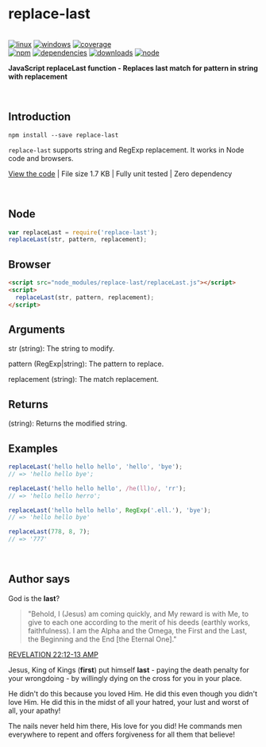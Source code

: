 # replace-last

<br>[![linux](https://img.shields.io/travis/danday74/replace-last/master.svg?label=linux)](https://travis-ci.org/danday74/replace-last)
[![windows](https://img.shields.io/appveyor/ci/danday74/replace-last/master.svg?label=windows)](https://ci.appveyor.com/project/danday74/replace-last)
[![coverage](https://coveralls.io/repos/github/danday74/replace-last/badge.svg)](https://coveralls.io/github/danday74/replace-last)
<br>[![npm](https://img.shields.io/npm/v/replace-last.svg)](https://www.npmjs.com/package/replace-last)
[![dependencies](https://david-dm.org/danday74/replace-last/status.svg)](https://david-dm.org/danday74/replace-last)
[![downloads](https://img.shields.io/npm/dm/replace-last.svg)](https://www.npmjs.com/package/replace-last)
[![node](https://img.shields.io/node/v/replace-last.svg)](https://www.npmjs.com/package/replace-last)

**JavaScript replaceLast function - Replaces last match for pattern in string with replacement**



<br>

## Introduction

`npm install --save replace-last`

`replace-last` supports string and RegExp replacement. It works in Node code and browsers.

[View the code](js/replaceLast.js) | File size 1.7 KB | Fully unit tested | Zero dependency



<br>

## Node

```javascript 1.5
var replaceLast = require('replace-last');
replaceLast(str, pattern, replacement);
```

## Browser

```html
<script src="node_modules/replace-last/replaceLast.js"></script>
<script>
  replaceLast(str, pattern, replacement);
</script>
```

## Arguments

str (string): The string to modify.

pattern (RegExp|string): The pattern to replace.

replacement (string): The match replacement.

## Returns

(string): Returns the modified string.

## Examples

```javascript 1.5
replaceLast('hello hello hello', 'hello', 'bye');
// => 'hello hello bye';

replaceLast('hello hello hello', /he(ll)o/, 'rr');
// => 'hello hello herro';

replaceLast('hello hello hello', RegExp('.ell.'), 'bye');
// => 'hello hello bye'

replaceLast(778, 8, 7);
// => '777'
```



<br>

## Author says

God is the **last**?

> "Behold, I (Jesus) am coming quickly, and My reward is with Me, to give to each one according to the merit of his deeds (earthly works, faithfulness).
> I am the Alpha and the Omega, the First and the Last, the Beginning and the End [the Eternal One]."

[REVELATION 22:12-13 AMP](https://www.bible.com/en-GB/bible/1588/REV.22.12-13.amp "Jesus loves you")

Jesus, King of Kings (**first**) put himself **last** - paying the death penalty for your wrongdoing - by willingly dying on the cross for you in your place.

He didn't do this because you loved Him. He did this even though you didn't love Him. He did this in the midst of all your hatred, your lust and worst of all, your apathy!

The nails never held him there, His love for you did! He commands men everywhere to repent and offers forgiveness for all them that believe!



<br><br><br>
